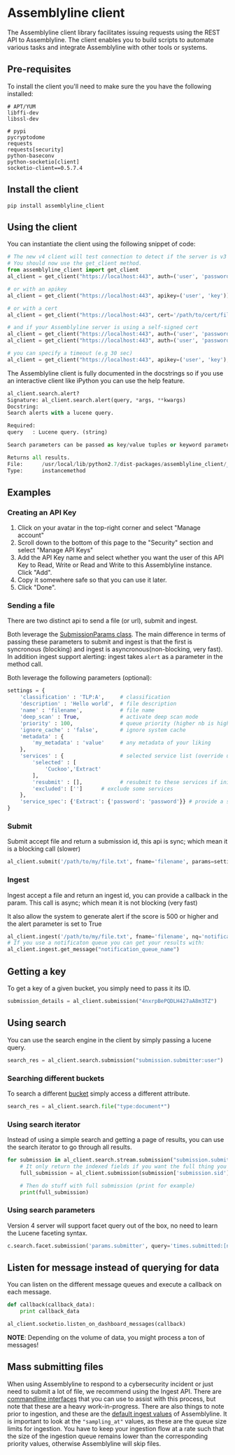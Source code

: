 # Assemblyline client
The Assemblyline client library facilitates issuing requests using the REST API to Assemblyline. The client enables you to build scripts to automate various tasks and integrate Assemblyline with other tools or systems.

## Pre-requisites

To install the client you'll need to make sure the you have the following installed:

    # APT/YUM
    libffi-dev
    libssl-dev

    # pypi
    pycryptodome
    requests
    requests[security]
    python-baseconv
    python-socketio[client]
    socketio-client==0.5.7.4

## Install the client

    pip install assemblyline_client

## Using the client

You can instantiate the client using the following snippet of code:

```python
# The new v4 client will test connection to detect if the server is v3 or v4. 
# You should now use the get_client method.
from assemblyline_client import get_client
al_client = get_client("https://localhost:443", auth=('user', 'password'))

# or with an apikey
al_client = get_client("https://localhost:443", apikey=('user', 'key'))

# or with a cert 
al_client = get_client("https://localhost:443", cert='/path/to/cert/file.pem')

# and if your Assemblyline server is using a self-signed cert
al_client = get_client("https://localhost:443", auth=('user', 'password'), verify=False)
al_client = get_client("https://localhost:443", auth=('user', 'password'), verify='/path/to/server.crt')

# you can specify a timeout (e.g 30 sec)
al_client = get_client("https://localhost:443", apikey=('user', 'key'), timeout=30)
```

The Assemblyline client is fully documented in the docstrings so if you use an interactive client like iPython you can use the help feature.
```python
al_client.search.alert?
Signature: al_client.search.alert(query, *args, **kwargs)
Docstring:
Search alerts with a lucene query.

Required:
query   : Lucene query. (string)

Search parameters can be passed as key/value tuples or keyword parameters.

Returns all results.
File:      /usr/local/lib/python2.7/dist-packages/assemblyline_client/__init__.py
Type:      instancemethod
```
## Examples

### Creating an API Key
1. Click on your avatar in the top-right corner and select "Manage account"
2. Scroll down to the bottom of this page to the "Security" section and select "Manage API Keys"
3. Add the API Key name and select whether you want the user of this API Key to Read, Write or Read and Write to
this Assemblyline instance. Click "Add".
4. Copy it somewhere safe so that you can use it later.
5. Click "Done".

### Sending a file

There are two distinct api to send a file (or url), submit and ingest.

Both leverage the
[SubmissionParams class](https://github.com/CybercentreCanada/assemblyline-base/blob/fc5f8216e7fa59d9421ff626927d9602e5a3430c/assemblyline/odm/models/submission.py#L41). 
The main difference in terms of passing these parameters to submit and ingest is that the first is syncronous (blocking) and ingest is asyncronous(non-blocking, very fast). In addition ingest support alerting: ingest takes `alert` as a parameter in the method call.

Both leverage the following parameters (optional):

```python
settings = { 
    'classification' : 'TLP:A',     # classification
    'description' : 'Hello world',  # file description
    'name' : 'filename',            # file name
    'deep_scan' : True,             # activate deep scan mode
    'priority' : 100,               # queue priority (higher nb is higher priority)
    'ignore_cache' : 'false',       # ignore system cache
    'metadata' : {
        'my_metadata' : 'value'     # any metadata of your liking
    },
    'services' : {                  # selected service list (override user profile)
        'selected' : [
            'Cuckoo','Extract'
        ],
        'resubmit' : [],            # resubmit to these services if initial submission scores > 500
        'excluded': ['']      # exclude some services
    },
    'service_spec': {'Extract': {'password': 'password'}} # provide a service parameter (e.g password for extract service)
}
```
### Submit

Submit accept file and return a submission id, this api is sync; which mean it is a blocking call (slower)
```python
al_client.submit('/path/to/my/file.txt', fname='filename', params=settings)
```
### Ingest

Ingest accept a file and return an ingest id, you can provide a callback in the param. This call is async; which mean it is not blocking (very fast)

It also allow the system to generate alert if the score is 500 or higher and the alert parameter is set to True
```python
al_client.ingest('/path/to/my/file.txt', fname='filename', nq='notification_queue_name', alert=False, params=settings, metadata=metadata)
# If you use a notificaton queue you can get your results with:
al_client.ingest.get_message("notification_queue_name")
```

## Getting a key

To get a key of a given bucket, you simply need to pass it its ID. 
```python
submission_details = al_client.submission("4nxrpBePQDLH427aA8m3TZ")
```

## Using search

You can use the search engine in the client by simply passing a lucene query.
```python
search_res = al_client.search.submission("submission.submitter:user")
```
### Searching different buckets

To search a different [bucket](https://cybercentrecanada.github.io/assemblyline4_docs/docs/user_manual/searching.html#document-store) simply access a different attribute.
```python
search_res = al_client.search.file("type:document*")
```
### Using search iterator

Instead of using a simple search and getting a page of results, you can use the search iterator to go through all results.
```python
for submission in al_client.search.stream.submission("submission.submitter:user"):
    # It only return the indexed fields if you want the full thing you need to go get it
    full_submission = al_client.submission(submission['submission.sid'])

    # Then do stuff with full submission (print for example)
    print(full_submission)
```
### Using search parameters

Version 4 server will support facet query out of the box, no need to learn the Lucene faceting syntax.
```python    
c.search.facet.submission('params.submitter', query='times.submitted:[now/d-7d TO now/d]')
```
## Listen for message instead of querying for data

You can listen on the different message queues and execute a callback on each message.
```python
def callback(callback_data):
    print callback_data

al_client.socketio.listen_on_dashboard_messages(callback)
```
**NOTE**: Depending on the volume of data, you might process a ton of messages!

## Mass submitting files
When using Assemblyline to respond to a cybersecurity incident or just need to submit a lot of file, we recommend using the Ingest API.
There are [commandline interfaces](https://github.com/CybercentreCanada/assemblyline-incident-manager) that you can use to assist with this process, but note that these are a heavy work-in-progress.
There are also things to note prior to ingestion, and these are the [default ingest values](https://github.com/CybercentreCanada/assemblyline-base/blob/9d4ab5586ff34ae20e3a08e9584776379fc981e9/assemblyline/odm/models/config.py#L377
) of Assemblyline. It is important to look at the `"sampling_at"` values, as these are the queue size limits for ingestion. 
You have to keep your ingestion flow at a rate such that the size of the ingestion queue remains lower than the corresponding priority values, otherwise Assemblyline will skip files.
